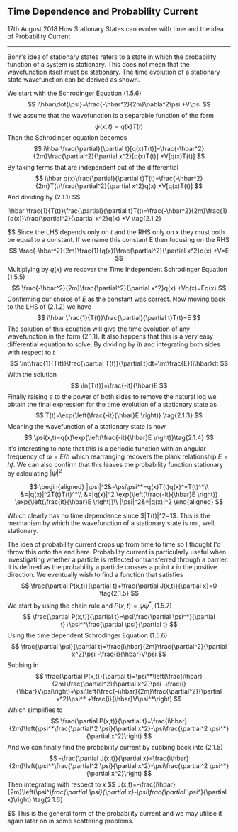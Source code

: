 ## Time Dependence and Probability Current
<date>17th August 2018</date>
<label>How Stationary States can evolve with time and the idea of Probability Current</label>
<hr/>


Bohr's idea of stationary states refers to a state in which the probability function of a system is stationary. This does not mean that the wavefunction itself must be stationary. The time evolution of a stationary state wavefunction can be derived as shown.

We start with the Schrodinger Equation $(1.5.6)$
$$
i\hbar\dot{\psi}=\frac{-\hbar^2}{2m}\nabla^2\psi +V\psi
$$
If we assume that the wavefunction is a separable function of the form
$$
\psi(x,t)=q(x)T(t) \tag{2.1.1}
$$
Then the Schrodinger equation becomes
$$
i\hbar\frac{\partial}{\partial t}[q(x)T(t)]=\frac{-\hbar^2}{2m}\frac{\partial^2}{\partial x^2}[q(x)T(t)] +V[q(x)T(t)]
$$
By taking terms that are independent out of the differential
$$
i\hbar q(x)\frac{\partial}{\partial t}T(t)=\frac{-\hbar^2}{2m}T(t)\frac{\partial^2}{\partial x^2}q(x) +V[q(x)T(t)]
$$
And dividing by $(2.1.1)$
$$

i\hbar \frac{1}{T(t)}\frac{\partial}{\partial t}T(t)=\frac{-\hbar^2}{2m}\frac{1}{q(x)}\frac{\partial^2}{\partial x^2}q(x) +V \tag{2.1.2}

$$
Since the LHS depends only on $t$ and the RHS only on $x$ they must both be equal to a constant. If we name this constant E then focusing on the RHS
$$
\frac{-\hbar^2}{2m}\frac{1}{q(x)}\frac{\partial^2}{\partial x^2}q(x) +V=E
$$
Multiplying by $q(x)$ we recover the Time Independent Schrodinger Equation $(1.5.5)$
$$
\frac{-\hbar^2}{2m}\frac{\partial^2}{\partial x^2}q(x) +Vq(x)=Eq(x)
$$
Confirming our choice of $E$ as the constant was correct. Now moving back to the LHS of $(2.1.2)$ we have
$$
i\hbar \frac{1}{T(t)}\frac{\partial}{\partial t}T(t)=E
$$
The solution of this equation will give the time evolution of any wavefunction in the form $(2.1.1)$. It also happens that this is a very easy differential equation to solve. By dividing by $i\hbar$ and integrating both sides with respect to $t$
$$
\int\frac{1}{T(t)}\frac{\partial T(t)}{\partial t}dt=\int\frac{E}{i\hbar}dt
$$
With the solution
$$
\ln{T(t)}=\frac{-it}{\hbar}E
$$
Finally raising $e$ to the power of both sides to remove the natural log we obtain the final expression for the time evolution of a stationary state as
$$
T(t)=\exp{\left(\frac{-it}{\hbar}E \right)} \tag{2.1.3}
$$
Meaning the wavefunction of a stationary state is now
$$
\psi(x,t)=q(x)\exp{\left(\frac{-it}{\hbar}E \right)}\tag{2.1.4}
$$
It's interesting to note that this is a periodic function with an angular frequency of $\omega = E/\hbar$ which rearranging recovers the plank relationship $E=hf$.
We can also confirm that this leaves the probability function stationary by calculating $|\psi|^2$

<div class="[style:largeEquation]">

$$
\begin{aligned}
|\psi|^2&=\psi\psi^*=q(x)T(t)q(x)^*T(t)^*\\
		&=|q(x)|^2T(t)T(t)^*\\
		&=|q(x)|^2  \exp{\left(\frac{-it}{\hbar}E \right)} \exp{\left(\frac{it}{\hbar}E \right)}\\
|\psi|^2&=|q(x)|^2
\end{aligned}
$$

</div>
Which clearly has no time dependence since $|T(t)|^2=1$. This is the mechanism by which the wavefunction of a stationary state is not, well, stationary.


The idea of probability current crops up from time to time so I thought I'd throw this onto the end here. Probability current is particularly useful when investigating whether a particle is reflected or transferred through a barrier. It is defined as the probability a particle crosses a point $x$ in the positive direction. We eventually wish to find a function that satisfies
$$
\frac{\partial P(x,t)}{\partial t}+\frac{\partial J(x,t)}{\partial x}=0 \tag{2.1.5}
$$
We start by using the chain rule and $P(x,t)=\psi\psi^*,(1.5.7)$
$$
\frac{\partial P(x,t)}{\partial t}=\psi\frac{\partial \psi^*}{\partial t}+\psi^*\frac{\partial \psi}{\partial t}
$$
Using the time dependent Schrodinger Equation $(1.5.6)$
$$
\frac{\partial \psi}{\partial t}=\frac{i\hbar}{2m}\frac{\partial^2}{\partial x^2}\psi -\frac{i}{\hbar}V\psi
$$
Subbing in
$$
\frac{\partial P(x,t)}{\partial t}=\psi^*\left(\frac{i\hbar}{2m}\frac{\partial^2}{\partial x^2}\psi -\frac{i}{\hbar}V\psi\right)+\psi\left(\frac{-i\hbar}{2m}\frac{\partial^2}{\partial x^2}\psi^* +\frac{i}{\hbar}V\psi^*\right)
$$
Which simplifies to
$$
\frac{\partial P(x,t)}{\partial t}=\frac{i\hbar}{2m}\left(\psi^*\frac{\partial^2 \psi}{\partial x^2}-\psi\frac{\partial^2 \psi^*}{\partial x^2}\right)
$$
And we can finally find the probability current by subbing back into $(2.1.5)$
$$
-\frac{\partial J(x,t)}{\partial x}=\frac{i\hbar}{2m}\left(\psi^*\frac{\partial^2 \psi}{\partial x^2}-\psi\frac{\partial^2 \psi^*}{\partial x^2}\right)
$$
Then integrating with respect to $x$
$$
J(x,t)=-\frac{i\hbar}{2m}\left(\psi^*\frac{\partial \psi}{\partial x}-\psi\frac{\partial \psi^*}{\partial x}\right) \tag{2.1.6}

$$
This is the general form of the probability current and we may utilise it again later on in some scattering problems.
